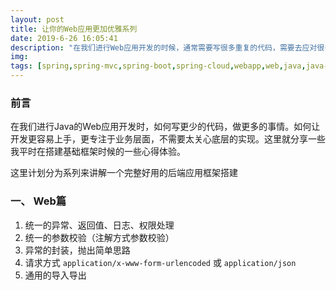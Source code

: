 ```yaml
---
layout: post
title: 让你的Web应用更加优雅系列
date: 2019-6-26 16:05:41
description: "在我们进行Web应用开发的时候，通常需要写很多重复的代码，需要去应对很多重复的逻辑。例如返回值封装，用户状态获取，异常处理，日志打印，错误记录等。本文旨在如何让你的系统变得更加简单好用，让开发人员写更少的代码做更多的事情，更加专注于业务层面，不需要去考虑太多系统层面的东西。"
img:
tags: [spring,spring-mvc,spring-boot,spring-cloud,webapp,web,java,java-web]
---
```


### 前言
在我们进行Java的Web应用开发时，如何写更少的代码，做更多的事情。如何让开发更容易上手，更专注于业务层面，不需要太关心底层的实现。这里就分享一些我平时在搭建基础框架时候的一些心得体验。

这里计划分为系列来讲解一个完整好用的后端应用框架搭建
### 一、 Web篇
1. 统一的异常、返回值、日志、权限处理
2. 统一的参数校验（注解方式参数校验）
3. 异常的封装，抛出简单思路
4. 请求方式 `application/x-www-form-urlencoded` 或 `application/json`
5. 通用的导入导出
